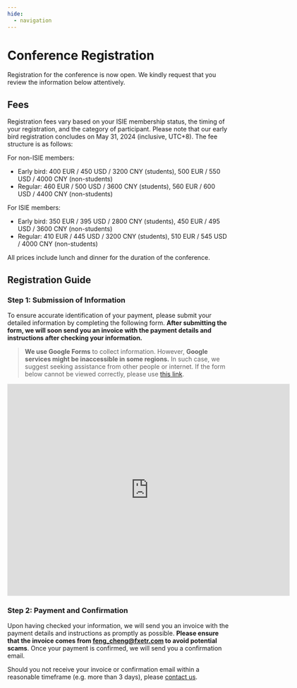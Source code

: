 ```yaml
---
hide:
  - navigation
---
```


# Conference Registration

Registration for the conference is now open. We kindly request that you review the information below attentively.

## Fees

Registration fees vary based on your ISIE membership status, the timing of your registration, and the category of participant. Please note that our early bird registration concludes on May 31, 2024 (inclusive, UTC+8). The fee structure is as follows:

For non-ISIE members:

- Early bird: 400 EUR / 450 USD / 3200 CNY (students), 500 EUR / 550 USD / 4000 CNY (non-students)
- Regular: 460 EUR / 500 USD / 3600 CNY (students), 560 EUR / 600 USD / 4400 CNY (non-students)

For ISIE members:

- Early bird: 350 EUR / 395 USD / 2800 CNY (students), 450 EUR / 495 USD / 3600 CNY (non-students)
- Regular: 410 EUR / 445 USD / 3200 CNY (students), 510 EUR / 545 USD / 4000 CNY (non-students)

All prices include lunch and dinner for the duration of the conference.

## Registration Guide

### Step 1: Submission of Information

To ensure accurate identification of your payment, please submit your detailed information by completing the following form. **After submitting the form, we will soon send you an invoice with the payment details and instructions after checking your information.**

> **We use Google Forms** to collect information. However, **Google services might be inaccessible in some regions.** In such case, we suggest seeking assistance from other people or internet. If the form below cannot be viewed correctly, please use [this link](https://docs.google.com/forms/d/e/1FAIpQLSdgKNyBpGUemg2ZdP7lCvK22xTXS6SmS0jbMZVu9rk6YfqjFQ/viewform?usp=sf_link).

<iframe src="https://docs.google.com/forms/d/e/1FAIpQLSdgKNyBpGUemg2ZdP7lCvK22xTXS6SmS0jbMZVu9rk6YfqjFQ/viewform?embedded=true" width="640" height="480" frameborder="0" marginheight="0" marginwidth="0">Loading…</iframe>

### Step 2: Payment and Confirmation

Upon having checked your information, we will send you an invoice with the payment details and instructions as promptly as possible. **Please ensure that the invoice comes from <feng_cheng@fxetr.com> to avoid potential scams**. Once your payment is confirmed, we will send you a confirmation email.

Should you not receive your invoice or confirmation email within a reasonable timeframe (e.g. more than 3 days), please [contact us](../Contact/index.md).

